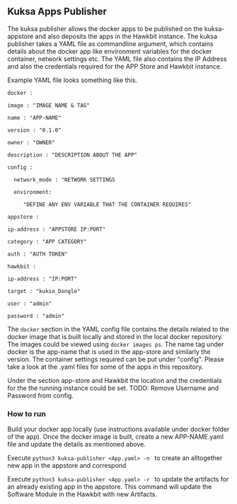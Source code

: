 ## Kuksa Apps Publisher

The kuksa publisher allows the docker apps to be published on the kuksa-appstore and also deposits the apps in the Hawkbit instance.
The kuksa publisher takes a YAML file as commandline argument, which contains details about the docker app like environment variables for the docker container, network settings etc. The YAML file also contains the IP Address and also the credentials required for the APP Store and Hawkbit instance.

Example YAML file looks something like this.

`docker :`

   `image : "IMAGE NAME & TAG"`
   
   `name : "APP-NAME"`
   
   `version : "0.1.0"`
   
   `owner : "OWNER"`
   
   `description : "DESCRIPTION ABOUT THE APP"`
   
   `config :`
   
      network_mode : "NETWORK SETTINGS
      
      environment:
      
         "DEFINE ANY ENV VARIABLE THAT THE CONTAINER REQUIRES"
 
`appstore :`

   `ip-address : "APPSTORE IP:PORT"`
   
   `category : "APP CATEGORY"`
   
   `auth : "AUTH TOKEN"`

`hawkbit :`

   `ip-address : "IP:PORT"`
   
   `target : "kuksa_Dongle"`
   
   `user : "admin"`
   
   `password : "admin"`

The `docker` section in the YAML config file contains the details related to the docker image that is built locally and stored in the local docker repository. The images could be viewed using `docker images ps`. The name tag under docker is the app-name that is used in the app-store and similarly the version. The container settings required can be put under "config". Please take a look at the .yaml files for some of the apps in this repository.

Under the section app-store and Hawkbit the location and the credentials for the the running instance could be set. TODO: Remove Username and Password from config.

### How to run

Build your docker app locally (use instructions available under docker folder of the app). Once the docker image is built, create a new APP-NAME.yaml file and update the details as mentioned above.

Execute `python3 kuksa-publisher <App.yaml> -n `  to create an alltogether new app in the appstore and correspond

Execute `python3 kuksa-publisher <App.yaml> -r `  to update the artifacts for an already existing app in the appstore. This command will update the Software Module in the Hawkbit with new Artifacts.


